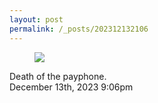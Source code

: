 ```yaml
---
layout: post
permalink: /_posts/202312132106
---
```


<div class="npf_row"><figure class="tmblr-full" data-orig-height="3024" data-orig-width="4032"><img src="https://64.media.tumblr.com/4e87ff3e1269ae3aa0981f214080240c/def427712d101232-a1/s640x960/7235da74289631e3347f70208004b9c1ebe2913b.jpg" data-orig-height="3024" data-orig-width="4032" srcset="https://64.media.tumblr.com/4e87ff3e1269ae3aa0981f214080240c/def427712d101232-a1/s75x75_c1/ef664b7cd9890bd24fd7d2fd8afacf3673bea484.jpg 75w, https://64.media.tumblr.com/4e87ff3e1269ae3aa0981f214080240c/def427712d101232-a1/s100x200/5454398dfae3f6caf9b530f73cfd7d4af3d3497f.jpg 100w, https://64.media.tumblr.com/4e87ff3e1269ae3aa0981f214080240c/def427712d101232-a1/s250x400/3ee902ed5dc7fd412a8297be8bca9ae5047d46fe.jpg 250w, https://64.media.tumblr.com/4e87ff3e1269ae3aa0981f214080240c/def427712d101232-a1/s400x600/d3c56d2c19f954690ce626df8cd736e5c979b25f.jpg 400w, https://64.media.tumblr.com/4e87ff3e1269ae3aa0981f214080240c/def427712d101232-a1/s500x750/39692b748360b6f2f9e46a8ebd252a24c2700417.jpg 500w, https://64.media.tumblr.com/4e87ff3e1269ae3aa0981f214080240c/def427712d101232-a1/s540x810/9a1a3865f316ede822605b800c7897c131fa3513.jpg 540w, https://64.media.tumblr.com/4e87ff3e1269ae3aa0981f214080240c/def427712d101232-a1/s640x960/7235da74289631e3347f70208004b9c1ebe2913b.jpg 640w, https://64.media.tumblr.com/4e87ff3e1269ae3aa0981f214080240c/def427712d101232-a1/s1280x1920/8111590634ce81acedc3e049f1b27d30a2e73d9b.jpg 1280w, https://64.media.tumblr.com/4e87ff3e1269ae3aa0981f214080240c/def427712d101232-a1/s2048x3072/db156aceac45b2b1bd214eea1d9da4c107929c64.jpg 2048w" sizes="(max-width: 1280px) 100vw, 1280px"/></figure></div>Death of the payphone.



<div id="footer">
<span id="timestamp"> December 13th, 2023 9:06pm </span>
</div>
